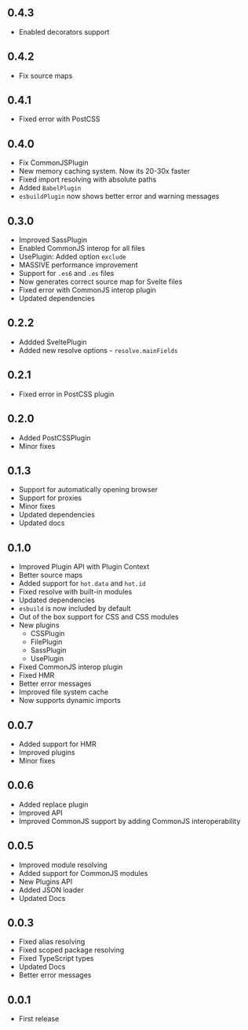 ## 0.4.3
- Enabled decorators support

## 0.4.2
- Fix source maps

## 0.4.1
- Fixed error with PostCSS

## 0.4.0
- Fix CommonJSPlugin
- New memory caching system. Now its 20-30x faster
- Fixed import resolving with absolute paths
- Added `BabelPlugin`
- `esbuildPlugin` now shows better error and warning messages

## 0.3.0
- Improved SassPlugin
- Enabled CommonJS interop for all files
- UsePlugin: Added option `exclude`
- MASSIVE performance improvement
- Support for `.es6` and `.es` files
- Now generates correct source map for Svelte files
- Fixed error with CommonJS interop plugin
- Updated dependencies

## 0.2.2
- Addded SveltePlugin
- Added new resolve options - `resolve.mainFields`

## 0.2.1
- Fixed error in PostCSS plugin

## 0.2.0
- Added PostCSSPlugin
- Minor fixes

## 0.1.3
- Support for automatically opening browser
- Support for proxies
- Minor fixes
- Updated dependencies
- Updated docs

## 0.1.0
- Improved Plugin API with Plugin Context
- Better source maps
- Added support for `hot.data` and `hot.id`
- Fixed resolve with built-in modules
- Updated dependencies
- `esbuild` is now included by default
- Out of the box support for CSS and CSS modules
- New plugins
  - CSSPlugin
  - FilePlugin
  - SassPlugin
  - UsePlugin
- Fixed CommonJS interop plugin
- Fixed HMR
- Better error messages
- Improved file system cache
- Now supports dynamic imports

## 0.0.7
- Added support for HMR
- Improved plugins
- Minor fixes

## 0.0.6
- Added replace plugin
- Improved API
- Improved CommonJS support by adding CommonJS interoperability

## 0.0.5
- Improved module resolving
- Added support for CommonJS modules
- New Plugins API
- Added JSON loader
- Updated Docs

## 0.0.3
- Fixed alias resolving
- Fixed scoped package resolving
- Fixed TypeScript types
- Updated Docs
- Better error messages

## 0.0.1
- First release
